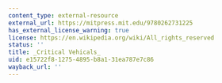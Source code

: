 ```yaml
---
content_type: external-resource
external_url: https://mitpress.mit.edu/9780262731225
has_external_license_warning: true
license: https://en.wikipedia.org/wiki/All_rights_reserved
status: ''
title: _Critical Vehicals_
uid: e15722f8-1275-4895-b8a1-31ea787e7c86
wayback_url: ''
---
```

